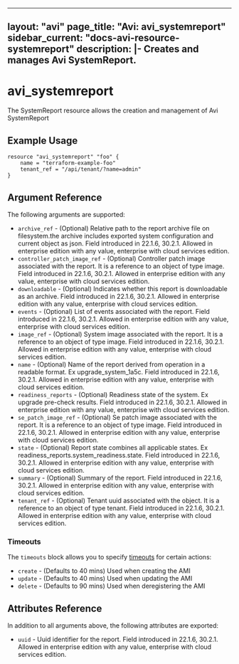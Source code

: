 <!--
    Copyright 2021 VMware, Inc.
    SPDX-License-Identifier: Mozilla Public License 2.0
-->
---
layout: "avi"
page_title: "Avi: avi_systemreport"
sidebar_current: "docs-avi-resource-systemreport"
description: |-
  Creates and manages Avi SystemReport.
---

# avi_systemreport

The SystemReport resource allows the creation and management of Avi SystemReport

## Example Usage

```hcl
resource "avi_systemreport" "foo" {
    name = "terraform-example-foo"
    tenant_ref = "/api/tenant/?name=admin"
}
```

## Argument Reference

The following arguments are supported:

* `archive_ref` - (Optional) Relative path to the report archive file on filesystem.the archive includes exported system configuration and current object as json. Field introduced in 22.1.6, 30.2.1. Allowed in enterprise edition with any value, enterprise with cloud services edition.
* `controller_patch_image_ref` - (Optional) Controller patch image associated with the report. It is a reference to an object of type image. Field introduced in 22.1.6, 30.2.1. Allowed in enterprise edition with any value, enterprise with cloud services edition.
* `downloadable` - (Optional) Indicates whether this report is downloadable as an archive. Field introduced in 22.1.6, 30.2.1. Allowed in enterprise edition with any value, enterprise with cloud services edition.
* `events` - (Optional) List of events associated with the report. Field introduced in 22.1.6, 30.2.1. Allowed in enterprise edition with any value, enterprise with cloud services edition.
* `image_ref` - (Optional) System image associated with the report. It is a reference to an object of type image. Field introduced in 22.1.6, 30.2.1. Allowed in enterprise edition with any value, enterprise with cloud services edition.
* `name` - (Optional) Name of the report derived from operation in a readable format. Ex  upgrade_system_1a5c. Field introduced in 22.1.6, 30.2.1. Allowed in enterprise edition with any value, enterprise with cloud services edition.
* `readiness_reports` - (Optional) Readiness state of the system. Ex  upgrade pre-check results. Field introduced in 22.1.6, 30.2.1. Allowed in enterprise edition with any value, enterprise with cloud services edition.
* `se_patch_image_ref` - (Optional) Se patch image associated with the report. It is a reference to an object of type image. Field introduced in 22.1.6, 30.2.1. Allowed in enterprise edition with any value, enterprise with cloud services edition.
* `state` - (Optional) Report state combines all applicable states. Ex  readiness_reports.system_readiness.state. Field introduced in 22.1.6, 30.2.1. Allowed in enterprise edition with any value, enterprise with cloud services edition.
* `summary` - (Optional) Summary of the report. Field introduced in 22.1.6, 30.2.1. Allowed in enterprise edition with any value, enterprise with cloud services edition.
* `tenant_ref` - (Optional) Tenant uuid associated with the object. It is a reference to an object of type tenant. Field introduced in 22.1.6, 30.2.1. Allowed in enterprise edition with any value, enterprise with cloud services edition.


### Timeouts

The `timeouts` block allows you to specify [timeouts](https://www.terraform.io/docs/configuration/resources.html#timeouts) for certain actions:

* `create` - (Defaults to 40 mins) Used when creating the AMI
* `update` - (Defaults to 40 mins) Used when updating the AMI
* `delete` - (Defaults to 90 mins) Used when deregistering the AMI

## Attributes Reference

In addition to all arguments above, the following attributes are exported:

* `uuid` -  Uuid identifier for the report. Field introduced in 22.1.6, 30.2.1. Allowed in enterprise edition with any value, enterprise with cloud services edition.

